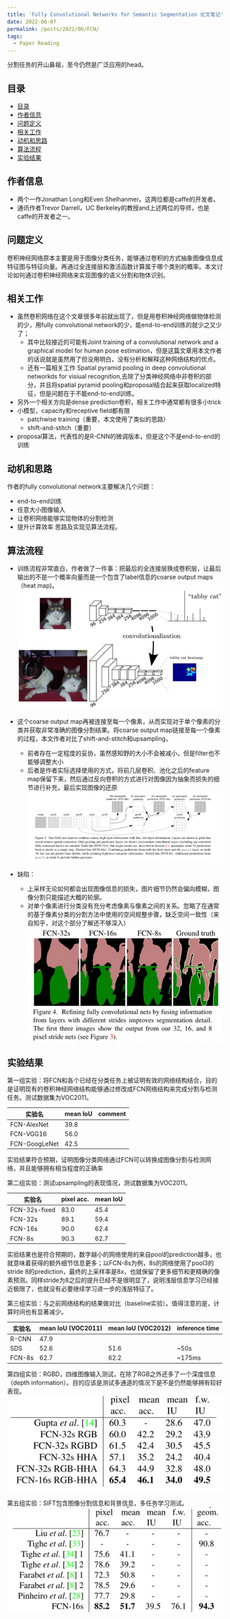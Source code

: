 ```yaml
---
title: 'Fully Convolutional Networks for Semantic Segmentation 论文笔记'
date: 2022-06-07
permalink: /posts/2022/06/FCN/
tags:
  - Paper Reading
---
```


分割任务的开山鼻祖，至今仍然是广泛应用的head。  

## 目录
- [目录](#目录)
- [作者信息](#作者信息)
- [问题定义](#问题定义)
- [相关工作](#相关工作)
- [动机和思路](#动机和思路)
- [算法流程](#算法流程)
- [实验结果](#实验结果)

## 作者信息
 * 两个一作Jonathan Long和Even Shelhanmer。这两位都是caffe的开发者。
 * 通讯作者Trevor Darrell，UC Berkeley的教授and上述两位的导师，也是caffe的开发者之一。


## 问题定义
卷积神经网络原本主要是用于图像分类任务，能够通过卷积的方式抽象图像信息成特征图与特征向量。再通过全连接层和激活函数计算属于哪个类别的概率。本文讨论如何通过卷积神经网络来实现图像的语义分割和物体识别。


## 相关工作
 * 虽然卷积网络在这个文章很多年前就出现了，但是用卷积神经网络做物体检测的少，用fully convolutional network的少，能end-to-end训练的就少之又少了；
   * 其中比较接近的可能有Joint training of a convolutional network and a graphical model for human pose estimation，但是这篇文章用本文作者的话说就是虽然用了但没用明白，没有分析和解释这种网络结构的优点。
   * 还有一篇相关工作 Spatial pyramid pooling in deep convolutional networkds for visiual recognition,去除了分类神经网络中非卷积的部分，并且将spatial pyramid pooling和proposal结合起来获取localized特征，但是问题在于不能end-to-end训练。
 * 另外一个相关方向是dense prediction卷积，相关工作中通常都有很多小trick
 * 小模型，capacity和receptive field都有限
   * patchwise training（重要，本文使用了类似的思路）
   * shift-and-stitch（重要）
 * proposal算法，代表性的是R-CNN的微调版本，但是这个不是end-to-end的训练


## 动机和思路
作者的fully convolutional network主要解决几个问题：
 * end-to-end训练
 * 任意大小图像输入
 * 让卷积网络能够实现物体的分割检测
 * 提升计算效率
思路及实现见算法流程。


## 算法流程
 * 训练流程非常直白，作者做了一件事：把最后的全连接层换成卷积层，让最后输出的不是一个概率向量而是一个包含了label信息的coarse output maps（heat map)。
![Image](https://github.com/MRTater/MRTater.github.io/raw/master/_posts/PaperReading-Image/FCN/algo1.png)
 * 这个coarse output map再被连接至每一个像素，从而实现对于单个像素的分类并获取非常准确的图像分割结果。将coarse output map链接至每一个像素的过程，本文作者对比了shift-and-stitch和upsampling，
     * 前者存在一定程度的妥协，虽然感知野的大小不会被减小，但是filter也不能够调整大小
     * 后者是作者实际选择使用的方式，将前几层卷积、池化之后的feature map保留下来，然后通过反向卷积的方式进行对图像因为抽象而损失的细节进行补充，最后实现图像的还原
![Image](https://github.com/MRTater/MRTater.github.io/raw/master/_posts/PaperReading-Image/FCN/algo2.png)

 * 缺陷：
   * 上采样无论如何都会出现图像信息的损失，图片细节仍然会偏向模糊，图像分割只能描述大概的轮廓。
   * 对单个像素进行分类没有充分考虑像素与像素之间的关系。忽略了在通常的基于像素分类的分割方法中使用的空间规整步骤，缺乏空间一致性（来自知乎，对这个部分了解还不够深入）
![Image](https://github.com/MRTater/MRTater.github.io/raw/master/_posts/PaperReading-Image/FCN/algo3.png)

## 实验结果
第一组实验：将FCN和各个已经在分类任务上被证明有效的网络结构结合，目的是证明现有的卷积神经网络结构能够通过修改成FCN网络结构来完成分割与检测任务。测试数据集为VOC2011。

| 实验名           | mean IoU | comment |
|---------------|----------|---------|
| FCN-AlexNet   | 	39.8    | 	       |
| FCN-VGG16     | 	56.0    | 	       |
| FCN-GoogLeNet | 	42.5    | 	       |

实验结果符合预期，证明图像分类网络通过FCN可以转换成图像分割与检测网络，并且能够拥有相当程度的正确率

第二组实验：测试upsampling的表现情况，测试数据集为VOC2011。

| 实验名           | pixel acc. | mean IoU |
|---------------|------------|----------|
| FCN-32s-fixed | 	83.0      | 	45.4    |
| FCN-32s       | 	89.1      | 	59.4    |
| FCN-16s       | 	90.0      | 	62.4    |
| FCN-8s        | 	90.3      | 	62.7    |

实验结果也是符合预期的，数字越小的网络使用的来自pool的prediction越多，也就意味着获得的额外细节信息更多；以FCN-8s为例，8s的网络使用了pool3的stride 8的prediction，最终的上采样率是8x，也就保留了更多细节和更精确的像素预测。同样stride为8之后的提升已经不是很明显了，说明浅层信息学习已经接近极限了，也就没有必要继续学习进一步的浅层特征了。

第三组实验：与之前网络结构的结果做对比（baseline实验）。值得注意的是，计算时间也有显著减少。

| 实验名     | mean IoU (VOC2011) | mean IoU (VOC2012) | inference time |
|---------|--------------------|--------------------|----------------|
| R-CNN   | 	47.9              |
| SDS	    | 52.6               | 	51.6              | 	~50s          |
| FCN-8s	 | 62.7               | 	62.2              | 	~175ms        | 

第四组实验：RGBD，四维图像输入测试，在除了RGB之外还多了一个深度信息（depth information）。目的应该是测试多通道的情况下是不是仍然能够拥有较好表现。
![image](https://github.com/MRTater/MRTater.github.io/raw/master/_posts/PaperReading-Image/FCN/exp4.png)


第五组实验：SIFT包含图像分割信息和背景信息，多任务学习测试。
![image](https://github.com/MRTater/MRTater.github.io/raw/master/_posts/PaperReading-Image/FCN/exp5.png)


